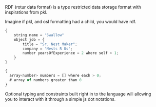 RDF (rotur data format) is a type restricted data storage format with inspirations from pkl.

Imagine if pkl, and osl formatting had a child, you would have rdf.

```js
{
    string name = "Swallow"
    object job = {
        title = "Sr. Nest Maker";
        company = "Nests R Us";
        number yearsOfExperience = 2 where self > 1;
    }
}
```

```js
{
  array<number> numbers = [] where each > 0;
  # array of numbers greater than 0
}
```

Optional typing and constraints built right in to the language will allowing you to interact with it through a simple js dot notations.
